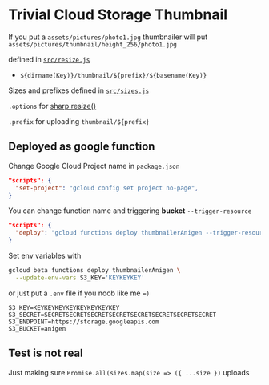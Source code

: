 # Trivial Cloud Storage Thumbnail

If you put a `assets/pictures/photo1.jpg` thumbnailer will put `assets/pictures/thumbnail/height_256/photo1.jpg`

defined in [`src/resize.js`](src/resize.js)
* `${dirname(Key)}/thumbnail/${prefix}/${basename(Key)}`

Sizes and prefixes defined in [`src/sizes.js`](src/sizes.js)

`.options` for [sharp.resize()](http://sharp.pixelplumbing.com/en/stable/api-resize/)

`.prefix` for uploading `thumbnail/${prefix}`

## Deployed as google function

Change Google Cloud Project name in `package.json`
```json
"scripts": {
  "set-project": "gcloud config set project no-page",
}
```

You can change function name and triggering **bucket** `--trigger-resource`
```json
"scripts": {
  "deploy": "gcloud functions deploy thumbnailerAnigen --trigger-resource anigen ...",
}
```

Set env variables with
```bash
gcloud beta functions deploy thumbnailerAnigen \
  --update-env-vars S3_KEY='KEYKEYKEY' 
```

or just put a `.env` file if you noob like me `=)`
```
S3_KEY=KEYKEYKEYKEYKEYKEYKEYKEY
S3_SECRET=SECRETSECRETSECRETSECRETSECRETSECRETSECRETSECRET
S3_ENDPOINT=https://storage.googleapis.com
S3_BUCKET=anigen
```

## Test is not real

Just making sure `Promise.all(sizes.map(size => ({ ...size })` uploads

